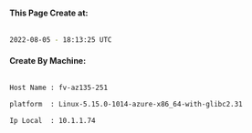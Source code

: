 
   
#### This Page Create at:

```bash

2022-08-05 - 18:13:25 UTC

```

#### Create By Machine:

```bash

Host Name : fv-az135-251

platform  : Linux-5.15.0-1014-azure-x86_64-with-glibc2.31

Ip Local  : 10.1.1.74

```

